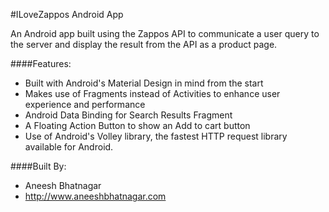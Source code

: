 #ILoveZappos Android App

An Android app built using the Zappos API to communicate a user query to the server and display the result from the API as a product page.

####Features:
* Built with Android's Material Design in mind from the start
* Makes use of Fragments instead of Activities to enhance user experience and performance
* Android Data Binding for Search Results Fragment
* A Floating Action Button to show an Add to cart button
* Use of Android's Volley library, the fastest HTTP request library available for Android.

####Built By:
* Aneesh Bhatnagar
* http://www.aneeshbhatnagar.com